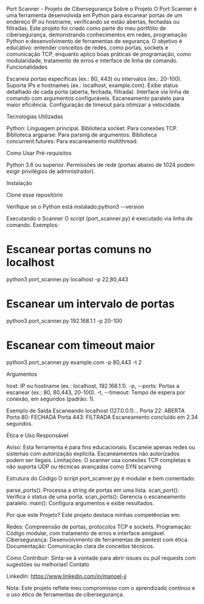 Port Scanner - Projeto de Cibersegurança
Sobre o Projeto
O Port Scanner é uma ferramenta desenvolvida em Python para escanear portas de um endereço IP ou hostname, verificando se estão abertas, fechadas ou filtradas. Este projeto foi criado como parte do meu portfólio de cibersegurança, demonstrando conhecimentos em redes, programação Python e desenvolvimento de ferramentas de segurança.
O objetivo é educativo: entender conceitos de redes, como portas, sockets e comunicação TCP, enquanto aplico boas práticas de programação, como modularidade, tratamento de erros e interface de linha de comando.
Funcionalidades

Escaneia portas específicas (ex.: 80, 443) ou intervalos (ex.: 20-100).
Suporta IPs e hostnames (ex.: localhost, example.com).
Exibe status detalhado de cada porta (aberta, fechada, filtrada).
Interface via linha de comando com argumentos configuráveis.
Escaneamento paralelo para maior eficiência.
Configuração de timeout para otimizar a velocidade.

Tecnologias Utilizadas

Python: Linguagem principal.
Biblioteca socket: Para conexões TCP.
Biblioteca argparse: Para parsing de argumentos.
Biblioteca concurrent.futures: Para escaneamento multithread.

Como Usar
Pré-requisitos

Python 3.6 ou superior.
Permissões de rede (portas abaixo de 1024 podem exigir privilégios de administrador).

Instalação

Clone esse repositório


Verifique se o Python está instalado:python3 --version



Executando o Scanner
O script (port_scanner.py) é executado via linha de comando. Exemplos:
# Escanear portas comuns no localhost
python3 port_scanner.py localhost -p 22,80,443

# Escanear um intervalo de portas
python3 port_scanner.py 192.168.1.1 -p 20-100

# Escanear com timeout maior
python3 port_scanner.py example.com -p 80,443 -t 2

Argumentos

host: IP ou hostname (ex.: localhost, 192.168.1.1).
-p, --ports: Portas a escanear (ex.: 80, 80,443, 20-100).
-t, --timeout: Tempo de espera por conexão, em segundos (padrão: 1).

Exemplo de Saída
Escaneando localhost (127.0.0.1)...
Porta 22: ABERTA
Porta 80: FECHADA
Porta 443: FILTRADA
Escaneamento concluído em 2.34 segundos.

Ética e Uso Responsável

Aviso: Esta ferramenta é para fins educacionais. Escaneie apenas redes ou sistemas com autorização explícita. Escaneamentos não autorizados podem ser ilegais.
Limitações: O scanner usa conexões TCP completas e não suporta UDP ou técnicas avançadas como SYN scanning.

Estrutura do Código
O script port_scanner.py é modular e bem comentado:

parse_ports(): Processa a string de portas em uma lista.
scan_port(): Verifica o status de uma porta.
scan_ports(): Gerencia o escaneamento paralelo.
main(): Configura argumentos e exibe resultados.

Por que este Projeto?
Este projeto destaca minhas competências em:

Redes: Compreensão de portas, protocolos TCP e sockets.
Programação: Código modular, com tratamento de erros e interface amigável.
Cibersegurança: Desenvolvimento de ferramentas de pentest com ética.
Documentação: Comunicação clara de conceitos técnicos.



Como Contribuir:
Sinta-se à vontade para abrir issues ou pull requests com sugestões ou melhorias!
Contato



LinkedIn: https://www.linkedin.com/in/manoel-jj


Nota: Este projeto reflete meu compromisso com o aprendizado contínuo e o uso ético de ferramentas de cibersegurança.
